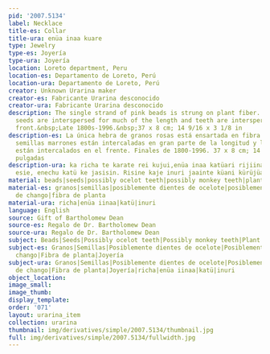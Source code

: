 ```yaml
---
pid: '2007.5134'
label: Necklace
title-es: Collar
title-ura: enüa inaa kuare
type: Jewelry
type-es: Joyería
type-ura: Joyería
location: Loreto department, Peru
location-es: Departamento de Loreto, Perú
location-ura: Departamento de Loreto, Perú
creator: Unknown Urarina maker
creator-es: Fabricante Urarina desconocido
creator-ura: Fabricante Urarina desconocido
description: The single strand of pink beads is strung on plant fiber. Small brown
  seeds are interspersed for much of the length and teeth are interspersed at the
  front.&nbsp;Late 1800s-1996.&nbsp;37 x 8 cm; 14 9/16 x 3 1/8 in
description-es: La única hebra de granos rosas está ensartada en fibra vegetal. Pequeñas
  semillas marrones están intercaladas en gran parte de la longitud y los dientes
  están intercalados en el frente. Finales de 1800-1996. 37 x 8 cm; 14 9/16 x 3 1/8
  pulgadas
description-ura: ka richa te karate rei kujui,enüa inaa katüari rijiinanai, richa
  esie, enechu katü ke jasisin. Risine kaje inuri jaainte küani kürüjüain ichaküre.
material: beads|seeds|possibly ocelot teeth|possibly monkey teeth|plant fiber
material-es: granos|semillas|posiblemente dientes de ocelote|posiblemente dientes
  de chango|fibra de planta
material-ura: richa|enüa iinaa|katü|inuri
language: English
source: Gift of Bartholomew Dean
source-es: Regalo de Dr. Bartholomew Dean
source-ura: Regalo de Dr. Bartholomew Dean
subject: Beads|Seeds|Possibly ocelot teeth|Possibly monkey teeth|Plant fiber|Jewelry
subject-es: Granos|Semillas|Posiblemente dientes de ocelote|Posiblemente dientes de
  chango|Fibra de planta|Joyería
subject-ura: Granos|Semillas|Posiblemente dientes de ocelote|Posiblemente dientes
  de chango|Fibra de planta|Joyería|richa|enüa iinaa|katü|inuri
object_location:
image_small:
image_thumb:
display_template:
order: '071'
layout: urarina_item
collection: urarina
thumbnail: img/derivatives/simple/2007.5134/thumbnail.jpg
full: img/derivatives/simple/2007.5134/fullwidth.jpg
---
```

